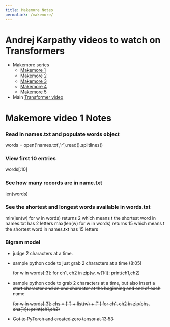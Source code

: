 ```yaml
---
title: Makemore Notes
permalink: /makemore/
---
```


# Andrej Karpathy videos to watch on Transformers
* Makemore series
	* [Makemore 1](https://www.youtube.com/watch?v=PaCmpygFfXo&)
	* [Makemore 2](https://www.youtube.com/watch?v=TCH_1BHY58I)
	* [Makemore 3](https://www.youtube.com/watch?v=P6sfmUTpUmc)
	* [Makemore 4](https://www.youtube.com/watch?v=q8SA3rM6ckI)
	* [Makemore 5](https://www.youtube.com/watch?v=t3YJ5hKiMQ0)
* Main [Transformer video](https://www.youtube.com/watch?v=kCc8FmEb1nY&)


# Makemore video 1 Notes


### Read in names.txt and populate words object
words = open('names.txt','r').read().splitlines()

### View first 10 entries
words[:10]

### See how many records are in name.txt
len(words)

### See the shortest and longest words available in words.txt
min(len(w) for w in words) returns 2 which means t the shortest word in names.txt has 2 letters
max(len(w) for w in words) returns 15 which means t the shortest word in names.txt has 15 letters


### Bigram model
* judge 2 characters at a time.
* sample python code to just grab 2 characters at a time (8:05)

	for w in words[:3]:
		for ch1, ch2 in zip(w, w[1:]):
			print(ch1,ch2)

* sample python code to grab 2 characters at a time, but also insert a <S> start character and an <E> end character at the beginning and end of each name

	for w in words[:3]:
		chs = ['<S>'] + list(w) + ['<E>']
		for ch1, ch2 in zip(chs, chs[1:]):
			print(ch1,ch2)

* Got to PyTorch and created zero tensor at 13:53
